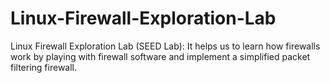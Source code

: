 # Linux-Firewall-Exploration-Lab
Linux Firewall Exploration Lab (SEED Lab): It helps us to learn how firewalls work by playing with firewall software and implement a simplified packet filtering firewall.
